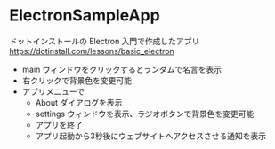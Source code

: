 # ElectronSampleApp

ドットインストールの Electron 入門で作成したアプリ
https://dotinstall.com/lessons/basic_electron

- main ウィンドウをクリックするとランダムで名言を表示
- 右クリックで背景色を変更可能
- アプリメニューで
    - About ダイアログを表示
    - settings ウィンドウを表示、ラジオボタンで背景色を変更可能
    - アプリを終了
    - アプリ起動から3秒後にウェブサイトへアクセスさせる通知を表示